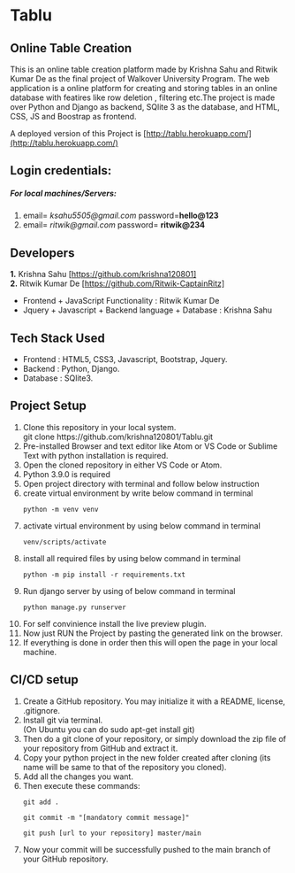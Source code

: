 # Tablu

## Online Table Creation
This is an online table creation platform made by Krishna Sahu and Ritwik Kumar De as the final project of Walkover University Program. The web application is a online platform for creating and storing tables in an online database with featires like row deletion , filtering etc.The project is made over Python and Django as backend, SQlite 3 as the database, and HTML, CSS, JS and Boostrap as frontend.

A deployed version of this Project is [http://tablu.herokuapp.com/](http://tablu.herokuapp.com/)
## Login credentials:
##### For local machines/Servers:
1.  email= _ksahu5505@gmail.com_
    password=**hello@123**
2. email= _ritwik@gmail.com_
    password= **ritwik@234**

## Developers
**1.** Krishna Sahu [https://github.com/krishna120801]<br>
**2.** Ritwik Kumar De [https://github.com/Ritwik-CaptainRitz]<br>
<ul>
<li>Frontend + JavaScript Functionality : Ritwik Kumar De
<li>Jquery + Javascript + Backend language + Database : Krishna Sahu
</ul>

## Tech Stack Used
<ul>
<li>Frontend : HTML5, CSS3, Javascript, Bootstrap, Jquery.
<li>Backend : Python, Django.
<li>Database : SQlite3.
</ul>

## Project Setup
<ol>
<li>Clone this repository in your local system. <br>
git clone https://github.com/krishna120801/Tablu.git <br>
<li>Pre-installed Browser and text editor like Atom or VS Code or Sublime Text with python installation is required. <br>
<li>Open the cloned repository in either VS Code or Atom. <br>
<li>Python 3.9.0 is required
<li>Open project directory with terminal and follow below instruction<br>
<li> create virtual environment by write below command in terminal<br>

```
python -m venv venv 
 ```
<li> activate virtual environment by using below command in terminal<br>

 ```   
venv/scripts/activate   
 ```
<li> install all required files by using below command in terminal<br>

```
python -m pip install -r requirements.txt
 ``` 
<li> Run django server by using of below command in terminal<br>

```
python manage.py runserver
```
<li>For self convinience install the live preview plugin. <br>
<li>Now just RUN the Project by pasting the generated link on the browser. <br>
<li>If everything is done in order then this will open the page in your local machine. <br>
</ol>

## CI/CD setup
<ol>
<li>Create a GitHub repository. You may initialize it with a README, license, .gitignore. <br>
<li> Install git via terminal. <br>
(On Ubuntu you can do sudo apt-get install git) <br>
<li> Then do a git clone of your repository, or simply download the zip file of your repository from GitHub and extract it.<br>
<li> Copy your python project in the new folder created after cloning (its name will be same to that of the repository you cloned). <br>
<li> Add all the changes you want. <br>
<li> Then execute these commands:

```
git add . 

git commit -m "[mandatory commit message]" 

git push [url to your repository] master/main 
```
<li> Now your commit will be successfully pushed to the main branch of your GitHub repository.


